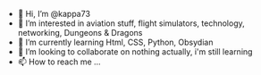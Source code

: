 - 👋 Hi, I’m @kappa73
- 👀 I’m interested in aviation stuff, flight simulators, technology, networking, Dungeons & Dragons
- 🌱 I’m currently learning Html, CSS, Python, Obsydian
- 💞️ I’m looking to collaborate on nothing actually, i'm still learning
- 📫 How to reach me ...

<!---
kappa73/kappa73 is a ✨ special ✨ repository because its `README.md` (this file) appears on your GitHub profile.
You can click the Preview link to take a look at your changes.
--->
